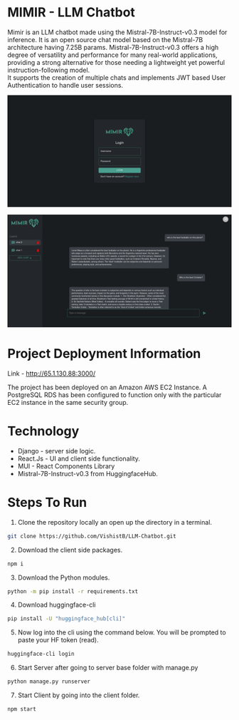 # MIMIR - LLM Chatbot

Mimir is an LLM chatbot made using the Mistral-7B-Instruct-v0.3 model for inference.
It is an open source chat model based on the Mistral-7B architecture having 7.25B params.
Mistral-7B-Instruct-v0.3 offers a high degree of versatility and performance for many real-world applications, providing a strong alternative for those needing a lightweight yet powerful instruction-following model.
<br>
It supports the creation of multiple chats and implements JWT based User Authentication to handle user sessions.

![alt text](Images/LoginPage.png)

<!-- ![alt text](RegisterPage.png) -->

![alt text](Images/Chatbot.png)

# Project Deployment Information

Link - http://65.1.130.88:3000/

The project has been deployed on an Amazon AWS EC2 Instance. A PostgreSQL RDS has been configured to function only with the particular EC2 instance in the same security group.

# Technology

- Django - server side logic.
- React.Js - UI and client side functionality.
- MUI - React Components Library
- Mistral-7B-Instruct-v0.3 from HuggingfaceHub.

# Steps To Run

1. Clone the repository locally an open up the directory in a terminal.

```bash
git clone https://github.com/VishistB/LLM-Chatbot.git
```

2. Download the client side packages.

```bash
npm i
```

3. Download the Python modules.

```bash
python -m pip install -r requirements.txt
```

<!-- 4. Download Ollama.
```bash
curl -fsSL https://ollama.com/install.sh | sh
``` -->

4. Download huggingface-cli

```bash
pip install -U "huggingface_hub[cli]"
```

5. Now log into the cli using the command below. You will be prompted to paste your HF token (read).

```bash
huggingface-cli login
```

<!-- 5. Pull and run mistral(7B). If no error shows up you are good to go.

```bash
ollama run mistral
``` -->

6. Start Server after going to server base folder with manage.py

```bash
python manage.py runserver
```

7. Start Client by going into the client folder.

```bash
npm start
```
